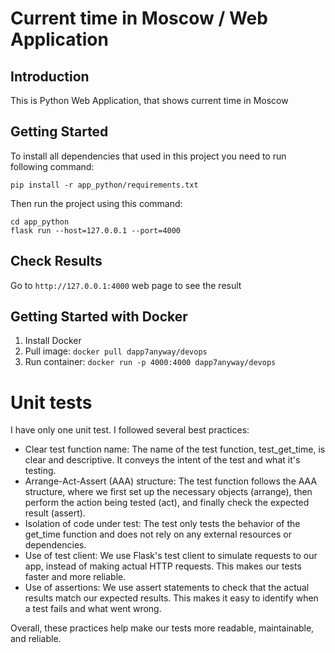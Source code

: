 # Current time in Moscow / Web Application #

## Introduction ##

This is Python Web Application, that shows current time in Moscow

## Getting Started ##

To install all dependencies that used in this project you need to run following command:

```text
pip install -r app_python/requirements.txt
```

Then run the project using this command:

```text
cd app_python
flask run --host=127.0.0.1 --port=4000
```

## Check Results ##

Go to `http://127.0.0.1:4000` web page to see the result

## Getting Started with Docker ##

1. Install Docker
2. Pull image:
```docker pull dapp7anyway/devops```
3. Run container:
```docker run -p 4000:4000 dapp7anyway/devops```


# Unit tests #

I have only one unit test. I followed several best practices:

* Clear test function name: The name of the test function, test_get_time, is clear and descriptive. It conveys the intent of the test and what it's testing.
* Arrange-Act-Assert (AAA) structure: The test function follows the AAA structure, where we first set up the necessary objects (arrange), then perform the action being tested (act), and finally check the expected result (assert).
* Isolation of code under test: The test only tests the behavior of the get_time function and does not rely on any external resources or dependencies.
* Use of test client: We use Flask's test client to simulate requests to our app, instead of making actual HTTP requests. This makes our tests faster and more reliable.
* Use of assertions: We use assert statements to check that the actual results match our expected results. This makes it easy to identify when a test fails and what went wrong.

Overall, these practices help make our tests more readable, maintainable, and reliable.